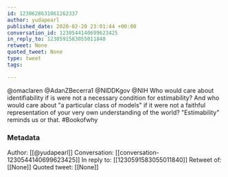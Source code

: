 ```yaml
---
id: 1230628631061262337
author: yudapearl
published_date: 2020-02-20 23:01:44 +00:00
conversation_id: 1230544140699623425
in_reply_to: 1230591583055011840
retweet: None
quoted_tweet: None
type: tweet
tags:

---
```


@omaclaren @AdanZBecerra1 @NIDDKgov @NIH Who would care about identifiability if is were not a necessary condition for estimability? And who would care about "a particular class of models" if it were not a faithful representation of your very own understanding of the world? "Estimability" reminds us or that. #Bookofwhy

### Metadata

Author: [[@yudapearl]]
Conversation: [[conversation-1230544140699623425]]
In reply to: [[1230591583055011840]]
Retweet of: [[None]]
Quoted tweet: [[None]]
